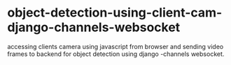 # object-detection-using-client-cam-django-channels-websocket
accessing clients camera using javascript from browser and sending video frames to backend for object detection using django -channels websocket.
